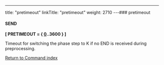 ---
title: "pretimeout"
linkTitle: "pretimeout"
weight: 2710
---### pretimeout

#### SEND

****[ PRETIMEOUT = { <u>0</u>..3600 } ]****

Timeout for switching the phase step to K if no END is received during preprocessing.

[Return to Command index](../../)
